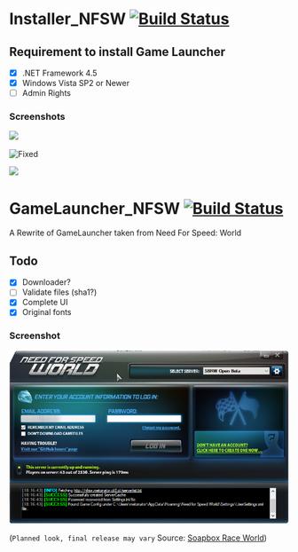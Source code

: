 # Installer_NFSW [![Build Status](https://img.shields.io/badge/build-failing-red.svg?branch=master)](https://github.com/1DavidCarbon/Soapbox_Launcher_Installer/releases/latest)

## Requirement to install Game Launcher

- [X] .NET Framework 4.5
- [X] Windows Vista SP2 or Newer
- [ ] Admin Rights

### Screenshots

![](https://raw.githubusercontent.com/1DavidCarbon/Soapbox_Launcher_Installer/master/Soapbox%20Installer%20(Lang).PNG)

![Fixed](https://raw.githubusercontent.com/1DavidCarbon/Soapbox_Launcher_Installer/master/Soapbox%20Installer%20(Dir).PNG)

![](https://raw.githubusercontent.com/1DavidCarbon/Soapbox_Launcher_Installer/master/Soapbox%20Installer%20(Launch).PNG)

# GameLauncher_NFSW [![Build Status](https://travis-ci.org/SoapboxRaceWorld/GameLauncher_NFSW.svg?branch=master)](https://travis-ci.org/SoapboxRaceWorld/GameLauncher_NFSW)
A Rewrite of GameLauncher taken from Need For Speed: World

## Todo
- [X] Downloader?
- [ ] Validate files (sha1?)
- [X] Complete UI
- [X] Original fonts

### Screenshot
![](https://raw.githubusercontent.com/SoapboxRaceWorld/GameLauncher_NFSW/interface_v3/screenshot.png)

(`Planned look, final release may vary` Source: [Soapbox Race World](https://github.com/SoapboxRaceWorld/GameLauncher_NFSW))
